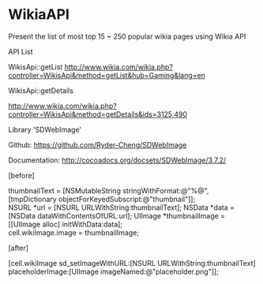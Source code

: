 # WikiaAPI

Present the list of most top 15 ~ 250 popular wikia pages using Wikia API 

API List

WikisApi::getList
http://www.wikia.com/wikia.php?controller=WikisApi&method=getList&hub=Gaming&lang=en

WikisApi::getDetails

http://www.wikia.com/wikia.php?controller=WikisApi&method=getDetails&ids=3125,490

Library 'SDWebImage'

Github: https://github.com/Ryder-Cheng/SDWebImage

Documentation: http://cocoadocs.org/docsets/SDWebImage/3.7.2/

[before]

thumbnailText = [NSMutableString stringWithFormat:@"%@", [tmpDictionary objectForKeyedSubscript:@"thumbnail"]];  
NSURL *url = [NSURL URLWithString:thumbnailText];
NSData *data = [NSData dataWithContentsOfURL:url];
UIImage *thumbnailImage = [[UIImage alloc] initWithData:data];    
cell.wikiImage.image = thumbnailImage;

[after]

[cell.wikiImage sd_setImageWithURL:[NSURL URLWithString:thumbnailText] placeholderImage:[UIImage imageNamed:@"placeholder.png"]];

